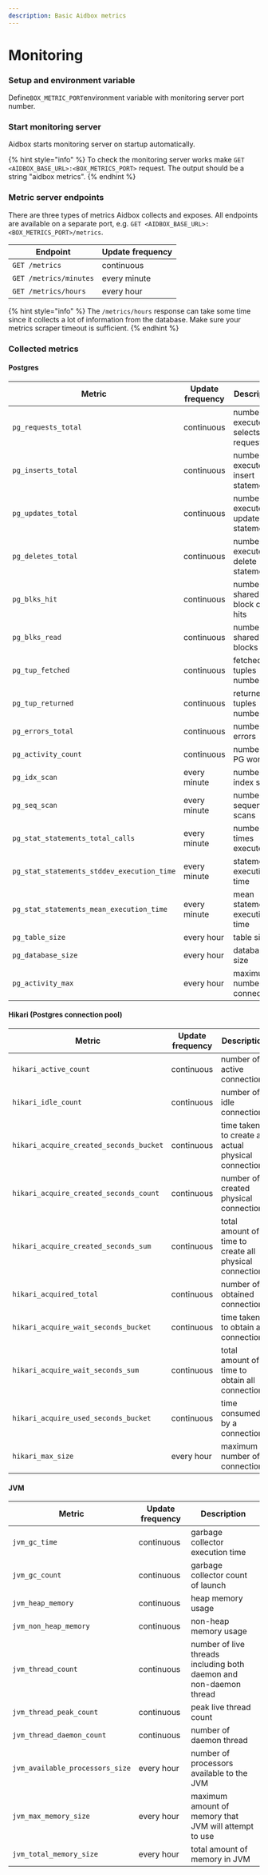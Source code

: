 ```yaml
---
description: Basic Aidbox metrics
---
```


# Monitoring

### Setup and environment variable

Define`BOX_METRIC_PORT`environment variable with monitoring server port number.

### Start monitoring server

Aidbox starts monitoring server on startup automatically.

{% hint style="info" %}
To check the monitoring server works make `GET <AIDBOX_BASE_URL>:<BOX_METRICS_PORT>` request. The output should be a string "aidbox metrics".
{% endhint %}

### Metric server endpoints

There are three types of metrics Aidbox collects and exposes. All endpoints are available on a separate port, e.g. `GET <AIDBOX_BASE_URL>:<BOX_METRICS_PORT>/metrics`.

| Endpoint               | Update frequency |
| ---------------------- | ---------------- |
| `GET /metrics`         | continuous       |
| `GET /metrics/minutes` | every minute     |
| `GET /metrics/hours`   | every hour       |

{% hint style="info" %}
The `/metrics/hours` response can take some time since it collects a lot of information from the database. Make sure your metrics scraper timeout is sufficient.
{% endhint %}

### Collected metrics

#### Postgres

| Metric | Update frequency | Description |
| - | - | - |
| `pg_requests_total` | continuous | number of executed selects requests |
| `pg_inserts_total` | continuous | number of executed insert statements |
| `pg_updates_total` | continuous | number of executed update statements |
| `pg_deletes_total` | continuous | number of executed delete statements |
| `pg_blks_hit` | continuous | number of shared block cache hits |
| `pg_blks_read` | continuous | number of shared blocks read |
| `pg_tup_fetched` | continuous | fetched tuples number |
| `pg_tup_returned` | continuous | returned tuples number |
| `pg_errors_total` | continuous | number of errors |
| `pg_activity_count` | continuous | number of PG workers |
| `pg_idx_scan` | every minute | number of index scans |
| `pg_seq_scan` | every minute | number of sequential scans |
| `pg_stat_statements_total_calls` | every minute | number of times executed |
| `pg_stat_statements_stddev_execution_time` | every minute | statement execution time |
| `pg_stat_statements_mean_execution_time` | every minute | mean statement execution time |
| `pg_table_size` | every hour | table size |
| `pg_database_size` | every hour | database size |
| `pg_activity_max` | every hour | maximum number of connections |

#### Hikari (Postgres connection pool)

| Metric | Update frequency | Description |
| - | - | - |
| `hikari_active_count` | continuous | number of active connections |
| `hikari_idle_count` | continuous | number of idle connections |
| `hikari_acquire_created_seconds_bucket` | continuous | time taken to create an actual physical connection |
| `hikari_acquire_created_seconds_count` | continuous | number of created physical connections |
| `hikari_acquire_created_seconds_sum` | continuous | total amount of time to create all physical connections |
| `hikari_acquired_total` | continuous | number of obtained connections |
| `hikari_acquire_wait_seconds_bucket` | continuous | time taken to obtain a connection |
| `hikari_acquire_wait_seconds_sum` | continuous | total amount of time to obtain all connections |
| `hikari_acquire_used_seconds_bucket` | continuous | time consumed by a connection |
| `hikari_max_size` | every hour | maximum number of connections |

#### JVM

| Metric | Update frequency | Description |
| - | - | - |
| `jvm_gc_time` | continuous | garbage collector execution time |
| `jvm_gc_count` | continuous | garbage collector count of launch |
| `jvm_heap_memory` | continuous | heap memory usage |
| `jvm_non_heap_memory` | continuous | non-heap memory usage |
| `jvm_thread_count` | continuous | number of live threads including both daemon and non-daemon thread |
| `jvm_thread_peak_count` | continuous | peak live thread count |
| `jvm_thread_daemon_count` | continuous | number of daemon thread |
| `jvm_available_processors_size` | every hour | number of processors available to the JVM |
| `jvm_max_memory_size` | every hour | maximum amount of memory that JVM will attempt to use |
| `jvm_total_memory_size` | every hour | total amount of memory in JVM |
